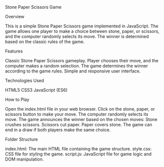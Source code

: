 Stone Paper Scissors Game

Overview

This is a simple Stone Paper Scissors game implemented in JavaScript. The game allows one player to make a choice between stone, paper, or scissors, and the computer randomly selects its move. The winner is determined based on the classic rules of the game.

Features

Classic Stone Paper Scissors gameplay.
Player chooses their move, and the computer makes a random selection.
The game determines the winner according to the game rules.
Simple and responsive user interface.

Technologies Used

HTML5
CSS3
JavaScript (ES6)

How to Play

Open the index.html file in your web browser.
Click on the stone, paper, or scissors button to make your move.
The computer randomly selects its move.
The game announces the winner based on the chosen moves:
Stone crushes scissors.
Scissors cut paper.
Paper covers stone.
The game can end in a draw if both players make the same choice.

Folder Structure

index.html: The main HTML file containing the game structure.
style.css: CSS file for styling the game.
script.js: JavaScript file for game logic and DOM manipulation.
